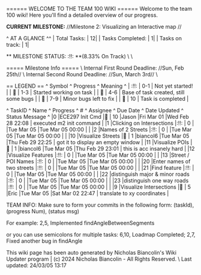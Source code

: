 ====== WELCOME TO THE TEAM 100 WIKI ======
Welcome to the team 100 wiki! Here you'll find a detailed overview of our progress. 

**CURRENT MILESTONE:** //Milestone 2: Visualizing an Interactive map //

^ AT A GLANCE ^^
| Total Tasks: | 12| 
| Tasks Completed: | 1| 
| Tasks on track: | 1| 

** MILESTONE STATUS:  :!!: **(8.33% On Track)  \\ \\

===== Milestone Info ===== \\ 
Internal First Round Deadline: //Sun, Feb 25th// \\ 
Internal Second Round Deadline: //Sun, March 3rd// \\ 

== LEGEND ==
^ Symbol ^ Progress ^ Meaning ^
| :!!: | 0-1 | Not yet started! |
| 🍎 | 1-3 | Started working on task |
| 🍊 | 4-6 | Base of task created, still some bugs |
| 🍋 | 7-9 | Minor bugs left to fix |
| 🍏 | 10 | Task is completed |


^ TaskID ^ Name ^ Progress ^ # ^ Assignee ^ Due Date ^ Date Updated ^ Status Message ^
|0 |ECE297 Init Cmd      |🍏 |  10 |Jason |Fri Mar 01 |Wed Feb 28 22:08 | executed m2 init command |
|1 |Clicking on Intersections      |:!!: | 0 |      |Tue Mar 05 |Tue Mar 05 00:00 | |
|2 |Names of 2 Streets      |:!!: | 0 |      |Tue Mar 05 |Tue Mar 05 00:00 | |
|10 |Visualize Streets      |🍎 | 1 |biancol6 |Tue Mar 05 |Thu Feb 29 22:25 | got it to display an empty window |
|11 |Visualize POIs      |🍎 | 1 |biancol6 |Tue Mar 05 |Thu Feb 29 23:01 | this is acc insanely hard |
|12 |Visualize Features      |:!!: | 0 |      |Tue Mar 05 |Tue Mar 05 00:00 | |
|13 |Street / POI Names      |:!!: | 0 |      |Tue Mar 05 |Tue Mar 05 00:00 | |
|20 |Enter names of two streets      |:!!: | 0 |      |Tue Mar 05 |Tue Mar 05 00:00 | |
|21 |Find feature      |:!!: | 0 |      |Tue Mar 05 |Tue Mar 05 00:00 | |
|22 |distinguish major & minor roads      |:!!: | 0 |      |Tue Mar 05 |Tue Mar 05 00:00 | |
|23 |distinguish one way roads      |:!!: | 0 |      |Tue Mar 05 |Tue Mar 05 00:00 | |
|9 |Visualize Intersections      |🍊 |  5 |Eric |Tue Mar 05 |Sat Mar 02 22:47 | translate to xy coordinates |



TEAM INFO: Make sure to form your commits in the following form: 
  (taskId), (progress Num), (status msg)

For example:
  2,5, Implemented findAngleBetweenSegments

or you can use semicolons for multiple tasks:
  6,10, Loadmap Completed; 2,7, Fixed another bug in findAngle

This wiki page has been auto generated by Nicholas Biancolin's Wiki Updater program | (c) 2024 Nicholas Biancolin - All Rights Reserved. \\ 
Last updated: 24/03/05 13:17